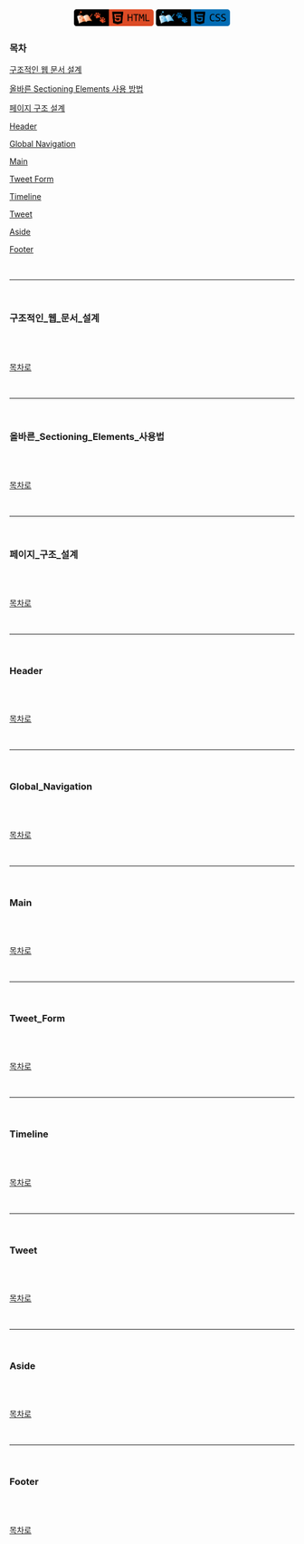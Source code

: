 <p align="center">
    <a href="https://github.com/seol-yu/TIL/tree/master/HTML_CSS/HTML_CSS/HTML">
    <img src="https://github.com/seol-yu/TIL/blob/master/images/html-badge-logo.png?raw=true" height=30 /></a>
    <a href="https://github.com/seol-yu/TIL/tree/master/HTML_CSS/HTML_CSS/HTML">
    <img src="https://github.com/seol-yu/TIL/blob/master/images/css-badge-logo.png?raw=true" height=30 /></a>
</p>

### 목차

[구조적인 웹 문서 설계](#구조적인_웹_문서_설계)

[올바른 Sectioning Elements 사용 방법](#올바른_Sectioning_Elements_사용법)

[페이지 구조 설계](#페이지_구조_설계)

[Header](#Header)

[Global Navigation](#Global_Navigation)

[Main](#Main)

[Tweet Form](#Tweet_Form)

[Timeline](#Timeline)

[Tweet](#Tweet)

[Aside](#Aside)

[Footer](#Footer)

<br />

---

<br />

### 구조적인_웹_문서_설계

<br />


<br />

[목차로](#목차)

<br />

----

<br />

### 올바른_Sectioning_Elements_사용법

<br />


<br />

[목차로](#목차)

<br />

---

<br />

### 페이지_구조_설계

<br />


<br />

[목차로](#목차)

<br />

---

<br />

### Header

<br />


<br />

[목차로](#목차)

<br />

---

<br />

### Global_Navigation

<br />


<br />

[목차로](#목차)

<br />

---

<br />

### Main

<br />


<br />

[목차로](#목차)

<br />

---

<br />

### Tweet_Form

<br />


<br />

[목차로](#목차)

<br />

---

<br />

### Timeline

<br />


<br />

[목차로](#목차)

<br />

---

<br />

### Tweet

<br />


<br />

[목차로](#목차)

<br />

---

<br />

### Aside

<br />


<br />

[목차로](#목차)

<br />

---

<br />

### Footer

<br />


<br />

[목차로](#목차)

<br />

